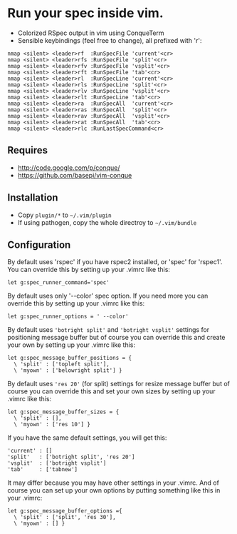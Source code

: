 Run your spec inside vim.
============

 * Colorized RSpec output in vim using ConqueTerm
 * Sensible keybindings (feel free to change), all prefixed with 'r':

```vim
nmap <silent> <leader>rf  :RunSpecFile 'current'<cr>
nmap <silent> <leader>rfs :RunSpecFile 'split'<cr>
nmap <silent> <leader>rfv :RunSpecFile 'vsplit'<cr>
nmap <silent> <leader>rft :RunSpecFile 'tab'<cr>
nmap <silent> <leader>rl  :RunSpecLine 'current'<cr>
nmap <silent> <leader>rls :RunSpecLine 'split'<cr>
nmap <silent> <leader>rlv :RunSpecLine 'vsplit'<cr>
nmap <silent> <leader>rlt :RunSpecLine 'tab'<cr>
nmap <silent> <leader>ra  :RunSpecAll  'current'<cr>
nmap <silent> <leader>ras :RunSpecAll  'split'<cr>
nmap <silent> <leader>rav :RunSpecAll  'vsplit'<cr>
nmap <silent> <leader>rat :RunSpecAll  'tab'<cr>
nmap <silent> <leader>rlc :RunLastSpecCommand<cr>
```

Requires
--------------

 * http://code.google.com/p/conque/
 * https://github.com/basepi/vim-conque

Installation
--------------

 * Copy ```plugin/*``` to ```~/.vim/plugin```
 * If using pathogen, copy the whole directroy to ```~/.vim/bundle```

Configuration
--------------

By default uses 'rspec' if you have rspec2 installed, or 'spec' for 'rspec1'.
You can override this by setting up your .vimrc like this:

    let g:spec_runner_command='spec'

By default uses only '--color' spec option. If you need more you can override
this by setting up your .vimrc like this:

    let g:spec_runner_options = ' --color'

By default uses ```'botright split'``` and ```'botright vsplit'``` settings 
for positioning message buffer but of course you can override this and create
your own by setting up your .vimrc like this:

    let g:spec_message_buffer_positions = {
      \ 'split' : ['topleft split'],
      \ 'myown' : ['belowright split'] }

By default uses ```'res 20'``` (for split) settings for resize message buffer
but of course you can override this and set your own sizes by setting up
your .vimrc like this:

    let g:spec_message_buffer_sizes = {
      \ 'split' : [],
      \ 'myown' : ['res 10'] }

If you have the same default settings, you will get this:

    'current' : []
    'split'   : ['botright split', 'res 20']
    'vsplit'  : ['botright vsplit']
    'tab'     : ['tabnew']

It may differ because you may have other settings in your .vimrc.  And of course
you can set up your own options by putting something like this in your .vimrc:

    let g:spec_message_buffer_options ={
      \ 'split' : ['split', 'res 30'],
      \ 'myown' : [] }
